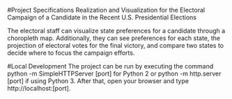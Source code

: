 #Project Specifications
Realization and Visualization for the Electoral Campaign of a Candidate in the Recent U.S. Presidential Elections

The electoral staff can visualize state preferences for a candidate through a choropleth map. Additionally, they can see preferences for each state, the projection of electoral votes for the final victory, and compare two states to decide where to focus the campaign efforts.

#Local Development
The project can be run by executing the command python -m SimpleHTTPServer [port] for Python 2 or python -m http.server [port] if using Python 3. After that, open your browser and type http://localhost:[port].
